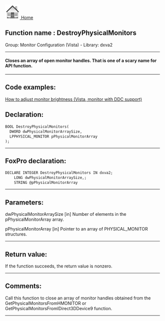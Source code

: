 [<img src="../../images/home.png"> Home ](https://github.com/VFPX/Win32API)  

## Function name : DestroyPhysicalMonitors
Group: Monitor Configuration (Vista) - Library: dxva2    
***  


#### Closes an array of open monitor handles. That is one of a scary name for API function.
***  


## Code examples:
[How to adjust monitor brightness (Vista, monitor with DDC support)](../../samples/sample_543.md)  

## Declaration:
```foxpro  
BOOL DestroyPhysicalMonitors(
  DWORD dwPhysicalMonitorArraySize,
  LPPHYSICAL_MONITOR pPhysicalMonitorArray
);  
```  
***  


## FoxPro declaration:
```foxpro  
DECLARE INTEGER DestroyPhysicalMonitors IN dxva2;
	LONG dwPhysicalMonitorArraySize,;
	STRING @pPhysicalMonitorArray  
```  
***  


## Parameters:
dwPhysicalMonitorArraySize
[in]  Number of elements in the pPhysicalMonitorArray array.

pPhysicalMonitorArray
[in]  Pointer to an array of PHYSICAL_MONITOR structures.
  
***  


## Return value:
If the function succeeds, the return value is nonzero.  
***  


## Comments:
Call this function to close an array of monitor handles obtained from the GetPhysicalMonitorsFromHMONITOR or GetPhysicalMonitorsFromIDirect3DDevice9 function.  
  
***  

